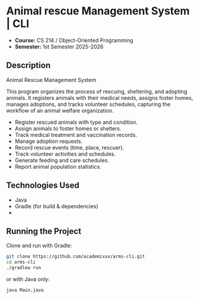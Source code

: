 # Animal rescue Management System | CLI

- **Course:** CS 214 / Object-Oriented Programming
- **Semester:**  1st Semester 2025-2026

## Description

Animal Rescue Management System

This program organizes the process of rescuing, sheltering, and adopting
animals. It registers animals with their medical needs, assigns foster homes,
manages adoptions, and tracks volunteer schedules, capturing the workflow of
an animal welfare organization.

- Register rescued animals with type and condition.
- Assign animals to foster homes or shelters.
- Track medical treatment and vaccination records.
- Manage adoption requests.
- Record rescue events (time, place, rescuer).
- Track volunteer activities and schedules.
- Generate feeding and care schedules.
- Report animal population statistics.

## Technologies Used

- Java
- Gradle (for build & dependencies)
-

## Running the Project

Clone and run with Gradle:

```bash
git clone https://github.com/academixxx/arms-cli.git
cd arms-cli
./gradlew run
```

or with Java only:

```bash
java Main.java
```
